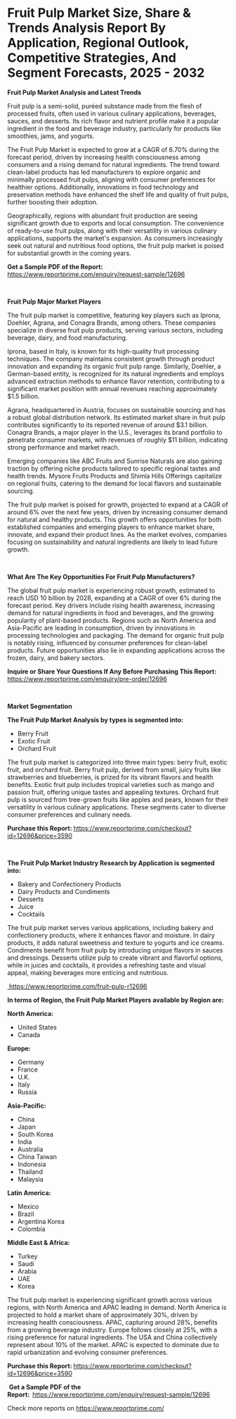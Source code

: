 <p><h1>Fruit Pulp Market Size, Share & Trends Analysis Report By Application, Regional Outlook, Competitive Strategies, And Segment Forecasts, 2025 - 2032</h1></p><p><strong>Fruit Pulp Market Analysis and Latest Trends</strong></p>
<p><p>Fruit pulp is a semi-solid, puréed substance made from the flesh of processed fruits, often used in various culinary applications, beverages, sauces, and desserts. Its rich flavor and nutrient profile make it a popular ingredient in the food and beverage industry, particularly for products like smoothies, jams, and yogurts.</p><p>The Fruit Pulp Market is expected to grow at a CAGR of 6.70% during the forecast period, driven by increasing health consciousness among consumers and a rising demand for natural ingredients. The trend toward clean-label products has led manufacturers to explore organic and minimally processed fruit pulps, aligning with consumer preferences for healthier options. Additionally, innovations in food technology and preservation methods have enhanced the shelf life and quality of fruit pulps, further boosting their adoption. </p><p>Geographically, regions with abundant fruit production are seeing significant growth due to exports and local consumption. The convenience of ready-to-use fruit pulps, along with their versatility in various culinary applications, supports the market's expansion. As consumers increasingly seek out natural and nutritious food options, the fruit pulp market is poised for substantial growth in the coming years.</p></p>
<p><strong>Get a Sample PDF of the Report:&nbsp;</strong> <a href="https://www.reportprime.com/enquiry/request-sample/12696?utm_campaign=2951&utm_medium=2&utm_source=Github&utm_content=ia&utm_term=19032025&utm_id=fruit-pulp">https://www.reportprime.com/enquiry/request-sample/12696</a></p>
<p>&nbsp;</p>
<p><strong>Fruit Pulp Major Market Players</strong></p>
<p><p>The fruit pulp market is competitive, featuring key players such as Iprona, Doehler, Agrana, and Conagra Brands, among others. These companies specialize in diverse fruit pulp products, serving various sectors, including beverage, dairy, and food manufacturing.</p><p>Iprona, based in Italy, is known for its high-quality fruit processing techniques. The company maintains consistent growth through product innovation and expanding its organic fruit pulp range. Similarly, Doehler, a German-based entity, is recognized for its natural ingredients and employs advanced extraction methods to enhance flavor retention, contributing to a significant market position with annual revenues reaching approximately $1.5 billion.</p><p>Agrana, headquartered in Austria, focuses on sustainable sourcing and has a robust global distribution network. Its estimated market share in fruit pulp contributes significantly to its reported revenue of around $3.1 billion. Conagra Brands, a major player in the U.S., leverages its brand portfolio to penetrate consumer markets, with revenues of roughly $11 billion, indicating strong performance and market reach.</p><p>Emerging companies like ABC Fruits and Sunrise Naturals are also gaining traction by offering niche products tailored to specific regional tastes and health trends. Mysore Fruits Products and Shimla Hills Offerings capitalize on regional fruits, catering to the demand for local flavors and sustainable sourcing.</p><p>The fruit pulp market is poised for growth, projected to expand at a CAGR of around 6% over the next few years, driven by increasing consumer demand for natural and healthy products. This growth offers opportunities for both established companies and emerging players to enhance market share, innovate, and expand their product lines. As the market evolves, companies focusing on sustainability and natural ingredients are likely to lead future growth.</p></p>
<p>&nbsp;</p>
<p><strong>What Are The Key Opportunities For Fruit Pulp Manufacturers?</strong></p>
<p><p>The global fruit pulp market is experiencing robust growth, estimated to reach USD 10 billion by 2028, expanding at a CAGR of over 6% during the forecast period. Key drivers include rising health awareness, increasing demand for natural ingredients in food and beverages, and the growing popularity of plant-based products. Regions such as North America and Asia-Pacific are leading in consumption, driven by innovations in processing technologies and packaging. The demand for organic fruit pulp is notably rising, influenced by consumer preferences for clean-label products. Future opportunities also lie in expanding applications across the frozen, dairy, and bakery sectors.</p></p>
<p><strong>Inquire or Share Your Questions If Any Before Purchasing This Report:</strong> <a href="https://www.reportprime.com/enquiry/pre-order/12696?utm_campaign=2951&utm_medium=2&utm_source=Github&utm_content=ia&utm_term=19032025&utm_id=fruit-pulp">https://www.reportprime.com/enquiry/pre-order/12696</a></p>
<p>&nbsp;</p>
<p><strong>Market Segmentation</strong></p>
<p><strong>The Fruit Pulp Market Analysis by types is segmented into:</strong></p>
<p><ul><li>Berry Fruit</li><li>Exotic Fruit</li><li>Orchard Fruit</li></ul></p>
<p><p>The fruit pulp market is categorized into three main types: berry fruit, exotic fruit, and orchard fruit. Berry fruit pulp, derived from small, juicy fruits like strawberries and blueberries, is prized for its vibrant flavors and health benefits. Exotic fruit pulp includes tropical varieties such as mango and passion fruit, offering unique tastes and appealing textures. Orchard fruit pulp is sourced from tree-grown fruits like apples and pears, known for their versatility in various culinary applications. These segments cater to diverse consumer preferences and culinary needs.</p></p>
<p><strong>Purchase this Report:&nbsp;</strong><a href="https://www.reportprime.com/checkout?id=12696&price=3590&utm_campaign=2951&utm_medium=2&utm_source=Github&utm_content=ia&utm_term=19032025&utm_id=fruit-pulp">https://www.reportprime.com/checkout?id=12696&price=3590</a></p>
<p>&nbsp;</p>
<p><strong>The Fruit Pulp Market Industry Research by Application is segmented into:</strong></p>
<p><ul><li>Bakery and Confectionery Products</li><li>Dairy Products and Condiments</li><li>Desserts</li><li>Juice</li><li>Cocktails</li></ul></p>
<p><p>The fruit pulp market serves various applications, including bakery and confectionery products, where it enhances flavor and moisture. In dairy products, it adds natural sweetness and texture to yogurts and ice creams. Condiments benefit from fruit pulp by introducing unique flavors in sauces and dressings. Desserts utilize pulp to create vibrant and flavorful options, while in juices and cocktails, it provides a refreshing taste and visual appeal, making beverages more enticing and nutritious.</p></p>
<p><a href="https://www.reportprime.com/fruit-pulp-r12696?utm_campaign=2951&utm_medium=2&utm_source=Github&utm_content=ia&utm_term=19032025&utm_id=fruit-pulp">&nbsp;https://www.reportprime.com/fruit-pulp-r12696</a></p>
<p><strong>In terms of Region, the Fruit Pulp Market Players available by Region are:</strong></p>
<p>
    <p> <strong> North America: </strong>
        <ul>
            <li>United States</li>
            <li>Canada</li>
        </ul>
        </p> 
    <p> <strong> Europe: </strong>
        <ul>
            <li>Germany</li>
            <li>France</li>
            <li>U.K.</li>
            <li>Italy</li>
            <li>Russia</li>
        </ul>
        </p> 
    <p> <strong> Asia-Pacific: </strong>
        <ul>
            <li>China</li>
            <li>Japan</li>
            <li>South Korea</li>
            <li>India</li>
            <li>Australia</li>
            <li>China Taiwan</li>
            <li>Indonesia</li>
            <li>Thailand</li>
            <li>Malaysia</li>
        </ul>
        </p> 
    <p> <strong> Latin America: </strong>
        <ul>
            <li>Mexico</li>
            <li>Brazil</li>
            <li>Argentina Korea</li>
            <li>Colombia</li>
        </ul>
        </p> 
    <p> <strong> Middle East & Africa: </strong>
        <ul>
            <li>Turkey</li>
            <li>Saudi</li>
            <li>Arabia</li>
            <li>UAE</li>
            <li>Korea</li>
        </ul>
    </p>
    </p>
<p><p>The fruit pulp market is experiencing significant growth across various regions, with North America and APAC leading in demand. North America is projected to hold a market share of approximately 30%, driven by increasing health consciousness. APAC, capturing around 28%, benefits from a growing beverage industry. Europe follows closely at 25%, with a rising preference for natural ingredients. The USA and China collectively represent about 10% of the market. APAC is expected to dominate due to rapid urbanization and evolving consumer preferences.</p></p>
<p><strong>Purchase this Report: </strong><a href="https://www.reportprime.com/checkout?id=12696&price=3590&utm_campaign=2951&utm_medium=2&utm_source=Github&utm_content=ia&utm_term=19032025&utm_id=fruit-pulp">https://www.reportprime.com/checkout?id=12696&price=3590</a></p>
<p>&nbsp;<strong>Get a Sample PDF of the Report:&nbsp;&nbsp;</strong><a href="https://www.reportprime.com/enquiry/request-sample/12696?utm_campaign=2951&utm_medium=2&utm_source=Github&utm_content=ia&utm_term=19032025&utm_id=fruit-pulp">https://www.reportprime.com/enquiry/request-sample/12696</a></p>
<p><strong></strong></p>
<p>Check more reports on <a href="https://www.reportprime.com/?utm_campaign=2951&utm_medium=2&utm_source=Github&utm_content=ia&utm_term=19032025&utm_id=fruit-pulp">https://www.reportprime.com/</a></p>